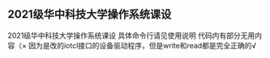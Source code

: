 ## 2021级华中科技大学操作系统课设
2021级华中科技大学操作系统课设
具体命令行请见使用说明
代码内有部分无用内容（×
因为是改的iotcl接口的设备驱动程序，但是write和read都是完全正确的√
